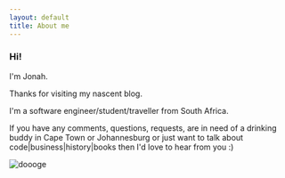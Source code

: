 ```yaml
---
layout: default
title: About me
---
```

### Hi!
I'm Jonah.

Thanks for visiting my nascent blog.

I'm a software engineer/student/traveller from South Africa.

If you have any comments, questions, requests, 
are in need of a drinking buddy in Cape Town or Johannesburg
or just want to talk about code|business|history|books then I'd love
to hear from you :)

![doooge]({{site.url}}/assets/images/doge-interests.jpg)
